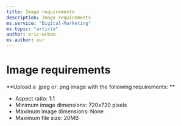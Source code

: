 ```yaml
---
title: Image requirements
description: Image requirements
ms.service: "Digital-Marketing"
ms.topic: "article"
author: eric-urban
ms.author: eur
---
```


# Image requirements

**Upload a .jpeg or .png image with the following requirements: **
- Aspect ratio: 1:1
- Minimum image dimensions: 720x720 pixels
- Maximum image dimensions: None
- Maximum file size: 20MB


